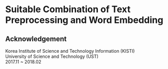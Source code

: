 # Suitable Combination of Text Preprocessing and Word Embedding





## Acknowledgement
Korea Institute of Science and Technology Information (KISTI) <br>
University of Science and Technology (UST) <br>
2017.11 ~ 2018.02
